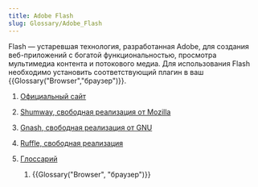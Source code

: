 ```yaml
---
title: Adobe Flash
slug: Glossary/Adobe_Flash
---
```


Flash — устаревшая технология, разработанная Adobe, для создания веб-приложений с богатой функциональностью, просмотра мультимедиа контента и потокового медиа. Для использования Flash необходимо установить соответствующий плагин в ваш {{Glossary("Browser","браузер")}}.

1. [Официальный сайт](https://www.adobe.com/products/flashruntimes.html)
2. [Shumway, свободная реализация от Mozilla](https://mozilla.github.io/shumway/)
3. [Gnash, свободная реализация от GNU](http://gnashdev.org/)
4. [Ruffle, свободная реализация](https://ruffle.rs)
5. [Глоссарий](/ru/docs/Glossary)

   1. {{Glossary("Browser", "браузер")}}

